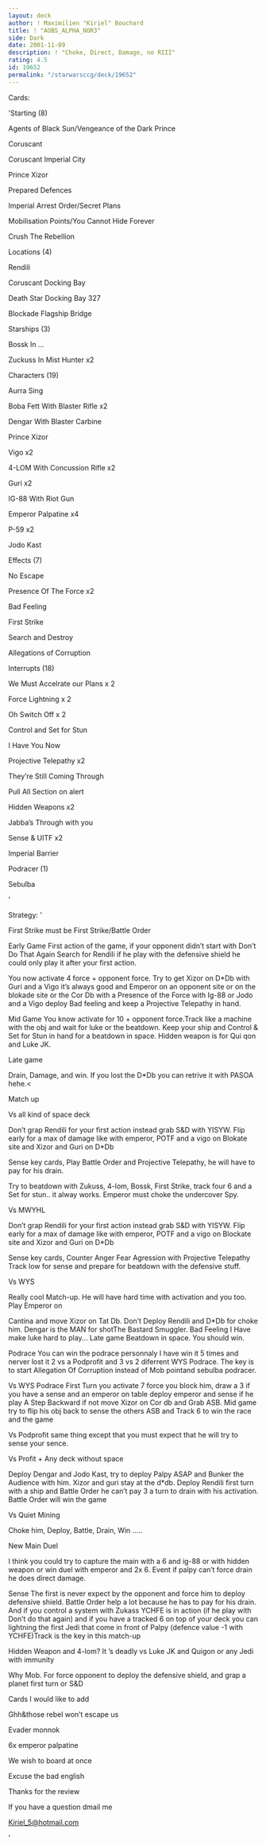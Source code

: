 ```yaml
---
layout: deck
author: ! Maximilien "Kiriel" Bouchard
title: ! "AOBS_ALPHA_NOR3"
side: Dark
date: 2001-11-09
description: ! "Choke, Direct, Damage, no RIII"
rating: 4.5
id: 19652
permalink: "/starwarsccg/deck/19652"
---
```

Cards: 

'Starting (8) 

Agents of Black Sun/Vengeance of the Dark Prince 

Coruscant 

Coruscant Imperial City 

Prince Xizor 


Prepared Defences 

Imperial Arrest Order/Secret Plans 

Mobilisation Points/You Cannot Hide Forever 

Crush The Rebellion 


Locations (4) 

Rendili 

Coruscant Docking Bay 

Death Star Docking Bay 327 

Blockade Flagship Bridge 


Starships (3) 

Bossk In ...

Zuckuss In Mist Hunter x2 



Characters (19) 

Aurra Sing 

Boba Fett With Blaster Rifle x2

Dengar With Blaster Carbine 

Prince Xizor 

Vigo x2 

4-LOM With Concussion Rifle x2 

Guri x2 

IG-88 With Riot Gun 

Emperor Palpatine x4 

P-59 x2

Jodo Kast


Effects (7) 

No Escape 

Presence Of The Force x2 

Bad Feeling

First Strike

Search and Destroy

Allegations of Corruption 


Interrupts (18) 

We Must Accelrate our Plans x 2 

Force Lightning x 2 

Oh Switch Off x 2 

Control and Set for Stun 

I Have You Now 

Projective Telepathy x2 

They&#8217;re Still Coming Through 

Pull All Section on alert 

Hidden Weapons x2

Jabba’s Through with you

Sense & UITF x2

Imperial Barrier


Podracer (1)

Sebulba

'

Strategy: '

First Strike must be First Strike/Battle Order

Early Game First action of the game, if your opponent didn’t start with Don’t Do That Again Search for Rendili if he play with the defensive shield he could only play it after your first action.

You now activate 4 force + opponent force. Try to get Xizor on D*Db with Guri and a Vigo it’s always good and Emperor on an opponent site or on the blokade site or the Cor Db with a Presence of the Force with Ig-88 or Jodo and a Vigo deploy Bad feeling and keep a  Projective Telepathy in hand.


Mid Game You know activate for 10 + opponent force.Track like a machine with the obj and wait for luke or the beatdown.  Keep your ship and Control & Set for Stun in hand for a beatdown in space.  Hidden weapon is for Qui qon and Luke JK.


Late game  

Drain, Damage, and win. If you lost the D*Db you can retrive it with PASOA hehe.<


Match up

Vs all kind of space deck

Don’t grap Rendili for your first action instead grab S&D with YISYW.  Flip early for a max of damage like with emperor, POTF and a vigo on Blokate site and Xizor and Guri on D*Db

Sense key cards, Play Battle Order and Projective Telepathy, he will have to pay for his drain.

Try to beatdown with Zukuss, 4-lom, Bossk, First Strike, track four 6 and a Set for stun.. it alway works. Emperor must choke the undercover Spy.


Vs MWYHL

 Don’t grap Rendili for your first action instead grab S&D with YISYW.  Flip early for a max of damage like with emperor, POTF and a vigo on Blockate site and Xizor and Guri on D*Db

Sense key cards, Counter Anger Fear Agression with Projective Telepathy Track low for sense and prepare for beatdown with the defensive stuff.


Vs WYS 

Really cool Match-up. He will have hard time with activation and you too.  Play Emperor on 

Cantina and move Xizor on Tat  Db.  Don’t Deploy Rendili and D*Db for choke him.  Dengar is the MAN for shotThe Bastard Smuggler. Bad Feeling I Have make luke hard to play... Late game Beatdown in space.  You should win.


Podrace You can win the podrace personnaly I have win it 5 times and nerver lost it 2 vs a Podprofit and  3 vs 2 diferrent WYS Podrace.  The key is to start Allegation Of Corruption instead of Mob pointand sebulba podracer.  

Vs WYS Podrace First Turn you activate 7 force  you block him, draw a 3 if you have a sense and an emperor on table deploy emperor and sense if he play A Step Backward if not move Xizor on Cor db and Grab ASB.  Mid game try to flip his obj back to sense the others ASB and Track 6 to win the race and the game

Vs Podprofit same thing except that you must expect that he will try to sense your sence.


Vs Profit + Any deck without space

Deploy Dengar and Jodo Kast, try to deploy Palpy ASAP and Bunker the Audience with him.  Xizor and guri stay at the d*db. Deploy Rendili first turn with a ship and Battle Order he can’t pay 3 a turn to drain with his activation.  Battle Order will win the game


Vs Quiet Mining

Choke him, Deploy, Battle, Drain, Win .....


New Main Duel 

I think you could try to capture the main with a 6 and ig-88 or with hidden weapon or win duel with emperor and 2x 6. Event if palpy can’t force drain he does direct damage.

Sense  The first is never expect  by the opponent and force him to deploy defensive shield. Battle Order help a lot because he has to pay for his drain. And if you control a system with Zukass YCHFE is in action (if he play with Don’t do that again) and if you have a tracked 6 on top of your  deck you can lightning the first Jedi that come in front of Palpy (defence value -1 with YCHFE)Track is the key in this match-up


Hidden Weapon and 4-lom?  It ’s deadly vs Luke JK and Quigon or any Jedi with immunity 


Why Mob.  For force opponent to deploy the defensive shield, and grap a planet first turn or S&D

Cards I would like to add 

Ghh&those rebel won’t escape us

Evader monnok

6x emperor palpatine

We wish to board at once


Excuse the bad english 

Thanks for the review

If you have a question dmail me

Kiriel_5@hotmail.com 

'
